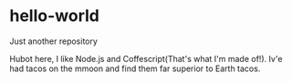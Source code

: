 # hello-world
Just another repository

Hubot here, I like Node.js and Coffescript(That's what I'm made of!).
Iv'e had tacos on the mmoon and find them far superior to Earth tacos.
